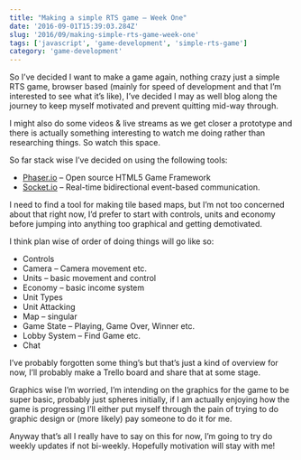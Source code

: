 ```yaml
---
title: "Making a simple RTS game – Week One"
date: '2016-09-01T15:39:03.284Z'
slug: '2016/09/making-simple-rts-game-week-one'
tags: ['javascript', 'game-development', 'simple-rts-game']
category: 'game-development'
---
```

So I’ve decided I want to make a game again, nothing crazy just a simple RTS game, browser based (mainly for speed of development and that I’m interested to see what it’s like),  I’ve decided I may as well blog along the journey to keep myself motivated and prevent quitting mid-way through.

I might also do some videos & live streams as we get closer a prototype and there is actually something interesting to watch me doing rather than researching things. So watch this space.

So far stack wise I’ve decided on using the following tools:

- [Phaser.io](http://phaser.io/) – Open source HTML5 Game Framework
- [Socket.io](http://socket.io/) – Real-time bidirectional event-based communication.

I need to find a tool for making tile based maps, but I’m not too concerned about that right now, I’d prefer to start with controls, units and economy before jumping into anything too graphical and getting demotivated.

I think plan wise of order of doing things will go like so:

- Controls
- Camera – Camera movement etc.
- Units – basic movement and control
- Economy – basic income system
- Unit Types
- Unit Attacking
- Map – singular
- Game State – Playing, Game Over, Winner etc.
- Lobby System – Find Game etc.
- Chat

I’ve probably forgotten some thing’s but that’s just a kind of overview for now, I’ll probably make a Trello board and share that at some stage.

Graphics wise I’m worried, I’m intending on the graphics for the game to be super basic, probably just spheres initially, if I am actually enjoying how the game is progressing I’ll either put myself through the pain of trying to do graphic design or (more likely) pay someone to do it for me.

Anyway that’s all I really have to say on this for now, I’m going to try do weekly updates if not bi-weekly. Hopefully motivation will stay with me!